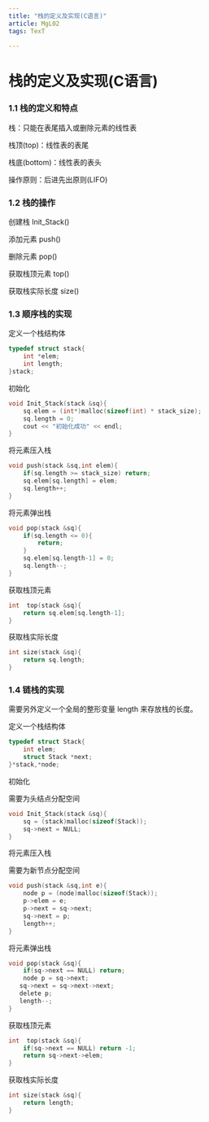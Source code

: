 ```yaml
---
title: "栈的定义及实现(C语言)"
article: MgL02
tags: TexT

---
```




# 栈的定义及实现(C语言)

### 1.1 栈的定义和特点

栈：只能在表尾插入或删除元素的线性表

栈顶(top)：线性表的表尾

栈底(bottom)：线性表的表头

操作原则：后进先出原则(LIFO)

### 1.2 栈的操作

创建栈 Init_Stack()

添加元素 push()

删除元素 pop()

获取栈顶元素 top()

获取栈实际长度 size()

### 1.3 顺序栈的实现

定义一个栈结构体

```c
typedef struct stack{
    int *elem;
    int length;
}stack;
```

初始化

```c
void Init_Stack(stack &sq){
    sq.elem = (int*)malloc(sizeof(int) * stack_size);
    sq.length = 0;
    cout << "初始化成功" << endl;
}
```
将元素压入栈
```c
void push(stack &sq,int elem){
    if(sq.length >= stack_size) return;
    sq.elem[sq.length] = elem;
    sq.length++;
}
```
将元素弹出栈
```c
void pop(stack &sq){
    if(sq.length <= 0){
        return;
    }
    sq.elem[sq.length-1] = 0;
    sq.length--;
}
```
获取栈顶元素
```c
int  top(stack &sq){
    return sq.elem[sq.length-1];
}
```
获取栈实际长度
```c
int size(stack &sq){
    return sq.length;
}
```

### 1.4 链栈的实现

需要另外定义一个全局的整形变量 length 来存放栈的长度。

定义一个栈结构体

```c
typedef struct Stack{
    int elem;
    struct Stack *next;
}*stack,*node;
```

初始化

需要为头结点分配空间

```c
void Init_Stack(stack &sq){
    sq = (stack)malloc(sizeof(Stack));
    sq->next = NULL;
}
```

将元素压入栈

需要为新节点分配空间

```c
void push(stack &sq,int e){
    node p = (node)malloc(sizeof(Stack));
    p->elem = e;
    p->next = sq->next;
    sq->next = p;
    length++;
}
```

将元素弹出栈

```c
void pop(stack &sq){
    if(sq->next == NULL) return;
    node p = sq->next;
   sq->next = sq->next->next;
   delete p;
   length--;
}
```

获取栈顶元素

```c
int  top(stack &sq){
    if(sq->next == NULL) return -1;
    return sq->next->elem;
}
```

获取栈实际长度

```c
int size(stack &sq){
    return length;
}
```

### 
